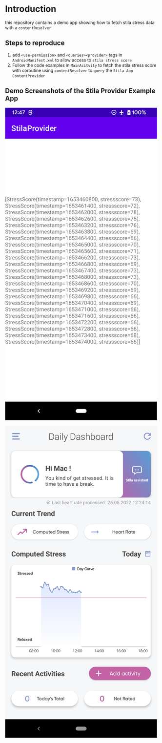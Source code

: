 # Introduction

this repository contains a demo app showing how to fetch stila stress data with a `contentResolver`

## Steps to reproduce
1. add `<use-permission>` and `<queries><provider>` tags in `AndroidManifest.xml` to allow access to `stila stress score`
2. Follow the code examples in `MainAcitvity` to fetch the stila stress score with coroutine using `contentResolver` to `query` the `Stila App ContentProvider`

## Demo Screenshots of the Stila Provider Example App

![Stila Provider fetch the data Demo](./screens/stila_provider_demo_app.png)

![Stila App Stress Graph](./screens/stila_app_stress_graph.png)

